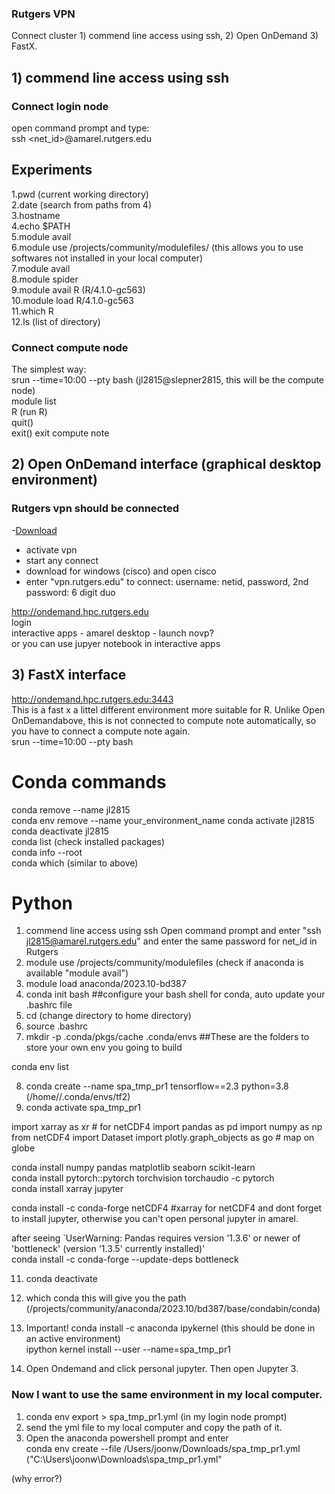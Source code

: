 
### Rutgers VPN

Connect cluster 1) commend line access using ssh, 2) Open OnDemand 3) FastX.

## 1) commend line access using ssh

### Connect login node   
open command prompt and type:   
ssh <net_id>@amarel.rutgers.edu   


## Experiments
1.pwd (current working directory)   
2.date (search from paths from 4)      
3.hostname       
4.echo $PATH       
5.module avail      
6.module use /projects/community/modulefiles/      (this allows you to use softwares not installed in your local computer)   
7.module avail   
8.module spider   
9.module avail R        (R/4.1.0-gc563)   
10.module load R/4.1.0-gc563   
11.which R   
12.ls (list of directory)         

### Connect compute node   
 
The simplest way:      
srun --time=10:00 --pty bash           (jl2815@slepner2815, this will be the compute node)   
module list   
R  (run R)   
quit()   
exit()   exit compute note        

## 2) Open OnDemand interface (graphical desktop environment)

### Rutgers vpn should be connected 
-[Download](https://vpn1.rutgers.edu/+CSCOE+/logon.html#form_title_text)  
- activate vpn   
- start any connect
- download for windows (cisco) and open cisco
- enter "vpn.rutgers.edu" to connect: username: netid, password, 2nd password: 6 digit duo


http://ondemand.hpc.rutgers.edu     
login     
interactive apps - amarel desktop - launch novp?   
or you can use jupyer notebook in interactive apps   

## 3) FastX interface

http://ondemand.hpc.rutgers.edu:3443   
This is a fast x a littel different environment more suitable for R. Unlike Open OnDemandabove, this is not connected to compute note automatically, so you have to connect a compute note again.   
srun --time=10:00 --pty bash   

# Conda commands
conda remove --name jl2815     
conda env remove --name your_environment_name
conda activate jl2815      
conda deactivate jl2815       
conda list  (check installed packages)   
conda info --root   
conda which    (similar to above)   

# Python

1. commend line access using ssh
Open command prompt and enter "ssh jl2815@amarel.rutgers.edu" and enter the same password for net_id in Rutgers   
2. module use /projects/community/modulefiles  (check if anaconda is available "module avail")   
3. module load anaconda/2023.10-bd387
4. conda init bash   ##configure your bash shell for conda, auto update your .bashrc file
5. cd  (change directory to home directory)
6. source .bashrc
7. mkdir -p .conda/pkgs/cache .conda/envs   ##These are the folders to store your own env you going to build

conda env list

8. conda create --name spa_tmp_pr1  tensorflow==2.3 python=3.8      (/home/<netID>/.conda/envs/tf2)
9. conda activate spa_tmp_pr1

import xarray as xr # for netCDF4 
import pandas as pd
import numpy as np
from netCDF4 import Dataset
import plotly.graph_objects as go #  map on globe

conda install numpy pandas matplotlib seaborn scikit-learn   
conda install pytorch::pytorch torchvision torchaudio -c pytorch  
conda install xarray jupyter 

conda install -c conda-forge netCDF4
#xarray for netCDF4 and dont forget to install jupyter, otherwise you can't open personal jupyter in amarel.

after seeing `UserWarning: Pandas requires version '1.3.6' or newer of 'bottleneck' (version '1.3.5' currently installed)'     
conda install -c conda-forge --update-deps bottleneck

11. conda deactivate

12. which conda   this will give you the path (/projects/community/anaconda/2023.10/bd387/base/condabin/conda)
13. Important!
conda install -c anaconda ipykernel (this should be done in an active environment)    
ipython kernel install --user --name=spa_tmp_pr1       
15. Open Ondemand and click personal jupyter. Then open Jupyter 3.

### Now I want to use the same environment in my local computer.

1. conda env export > spa_tmp_pr1.yml    (in my login node prompt)
2. send the yml file to my local computer and copy the path of it. 
3. Open the anaconda powershell prompt and enter   
conda env create --file /Users/joonw/Downloads/spa_tmp_pr1.yml   ("C:\Users\joonw\Downloads\spa_tmp_pr1.yml"

(why error?)   
 










